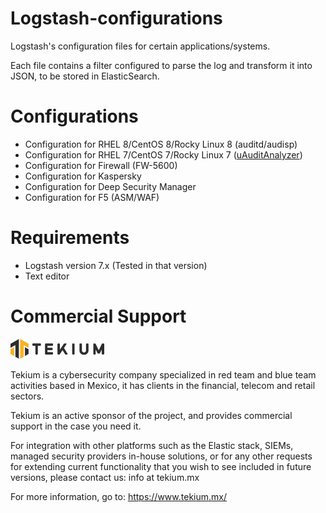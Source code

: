 # Logstash-configurations
Logstash's configuration files for certain applications/systems.

Each file contains a filter configured to parse the log and transform it into JSON, to be stored in ElasticSearch.

# Configurations
- Configuration for RHEL 8/CentOS 8/Rocky Linux 8 (auditd/audisp)
- Configuration for RHEL 7/CentOS 7/Rocky Linux 7 ([uAuditAnalyzer](https://github.com/unmanarc/uAuditAnalyzer2))
- Configuration for Firewall (FW-5600)
- Configuration for Kaspersky
- Configuration for Deep Security Manager
- Configuration for F5 (ASM/WAF)

# Requirements
- Logstash version 7.x (Tested in that version)
- Text editor

# Commercial Support
![Tekium](https://github.com/unmanarc/uAuditAnalyzer2/blob/master/art/tekium_slogo.jpeg)

Tekium is a cybersecurity company specialized in red team and blue team activities based in Mexico, it has clients in the financial, telecom and retail sectors.

Tekium is an active sponsor of the project, and provides commercial support in the case you need it.

For integration with other platforms such as the Elastic stack, SIEMs, managed security providers in-house solutions, or for any other requests for extending current functionality that you wish to see included in future versions, please contact us: info at tekium.mx

For more information, go to: https://www.tekium.mx/
